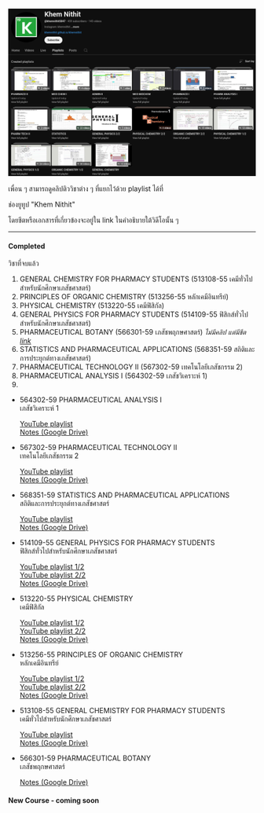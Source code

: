 ![YouTube playlists](YT.png)

เพื่อน ๆ สามารถดูคลิปติววิชาต่าง ๆ ที่แยกไว้ด้วย playlist ได้ที่

ช่องยูทูป "Khem Nithit"

โดยชีตหรือเอกสารที่เกี่ยวข้องจะอยู่ใน link ในคำอธิบายใต้วิดีโอนั้น ๆ

---

#### Completed
วิชาที่จบแล้ว
1. GENERAL CHEMISTRY FOR PHARMACY STUDENTS
   (513108-55 เคมีทั่วไปสำหรับนักศึกษาเภสัชศาสตร์)
2. PRINCIPLES OF ORGANIC CHEMISTRY
   (513256-55 หลักเคมีอินทรีย์)
5. PHYSICAL CHEMISTRY (513220-55 เคมีฟิสิกัล)
6. GENERAL PHYSICS FOR PHARMACY STUDENTS (514109-55 ฟิสิกส์ทั่วไปสำหรับนักศึกษาเภสัชศาสตร์)
7. PHARMACEUTICAL BOTANY (566301-59 เภสัชพฤกษศาสตร์) *ไม่มีคลิป แต่มีชีต [link](https://drive.google.com/drive/folders/1dtew5V-vOd-E90UT03dh4CO41PZWmQOR?usp=sharing)*
8. STATISTICS AND PHARMACEUTICAL APPLICATIONS (568351-59 สถิติและการประยุกต์ทางเภสัชศาสตร์)
9. PHARMACEUTICAL TECHNOLOGY II (567302-59 เทคโนโลยีเภสัชกรรม 2)
10. PHARMACEUTICAL ANALYSIS I (564302-59 เภสัชวิเคราะห์ 1)
11. 






- 564302-59 PHARMACEUTICAL ANALYSIS I  
  เภสัชวิเคราะห์ 1  

  [YouTube playlist](https://youtube.com/playlist?list=PLnbNoQ3EUjcsr8B0y--d2SXI3tQV4_uxf&si=_xxEzbVH_gOD3NAG)  
  [Notes (Google Drive)](https://drive.google.com/drive/folders/1VzUmRRa5jfERAElCVGKB3FJPYqVBm6Ts)  

- 567302-59 PHARMACEUTICAL TECHNOLOGY II  
  เทคโนโลยีเภสัชกรรม 2  

  [YouTube playlist](https://youtube.com/playlist?list=PLnbNoQ3EUjcvDW01MKUjfvzZypWD-_o-P&si=mb2nNgj2LTi1gTQf)  
  [Notes (Google Drive)](https://drive.google.com/drive/folders/1VzUmRRa5jfERAElCVGKB3FJPYqVBm6Ts)  

- 568351-59 STATISTICS AND PHARMACEUTICAL APPLICATIONS  
  สถิติและการประยุกต์ทางเภสัชศาสตร์  

  [YouTube playlist](https://youtube.com/playlist?list=PLnbNoQ3EUjctXWTCLggERaNszDXxauJ4c&si=B178R4PNijoKm5cE)  
  [Notes (Google Drive)](https://drive.google.com/drive/folders/1EmFV89f09lJ6c6Hc6vlfWnlsOLYEw1B9)  

- 514109-55 GENERAL PHYSICS FOR PHARMACY STUDENTS  
  ฟิสิกส์ทั่วไปสำหรับนักศึกษาเภสัชศาสตร์  

  [YouTube playlist 1/2](https://youtube.com/playlist?list=PLnbNoQ3EUjct3zegXFrDUCGuPOf0Z7iKg&si=HDT--wOiXi2Vdm9V)  
  [YouTube playlist 2/2](https://youtube.com/playlist?list=PLnbNoQ3EUjcvq0SeEoNkfPbjNNUwfWFfA&si=K5qJuwbnDkodGA1O)  
  [Notes (Google Drive)](https://drive.google.com/drive/folders/1ZtP8TUnAF6GsSb1OfY50iiPEhbJzOR8H)  

- 513220-55 PHYSICAL CHEMISTRY  
  เคมีฟิสิกัล  

  [YouTube playlist 1/2](https://youtube.com/playlist?list=PLnbNoQ3EUjcsdrH0InGTPQ0jTwuyDGepy&si=CJwt5lzuwP-OweTd)  
  [YouTube playlist 2/2](https://youtube.com/playlist?list=PLnbNoQ3EUjct-E01Yn_RbIc8ZdCJXbFmJ&si=deU6pNJkTX3Fi456)  
  [Notes (Google Drive)](https://drive.google.com/drive/folders/1ZtP8TUnAF6GsSb1OfY50iiPEhbJzOR8H)  

- 513256-55 PRINCIPLES OF ORGANIC CHEMISTRY  
  หลักเคมีอินทรีย์  

  [YouTube playlist 1/2](https://youtube.com/playlist?list=PLnbNoQ3EUjcvGWk1-rQRqF9Ita_GJHLJV&si=EyWN4Br_1o7jV--d)  
  [YouTube playlist 2/2](https://youtube.com/playlist?list=PLnbNoQ3EUjcttMbcBDM2LlIqPJTHBTd-C&si=Wm9ITHyp6X-fPYwq)  
  [Notes (Google Drive)](https://drive.google.com/drive/folders/1ZtP8TUnAF6GsSb1OfY50iiPEhbJzOR8H)  

- 513108-55 GENERAL CHEMISTRY FOR PHARMACY STUDENTS  
  เคมีทั่วไปสำหรับนักศึกษาเภสัชศาสตร์  

  [YouTube playlist](https://youtube.com/playlist?list=PLnbNoQ3EUjctEaEYndOiS3zNLcOHaJhzI&si=kxJdiqO0eBZOKD_N)  
  [Notes (Google Drive)](https://drive.google.com/drive/folders/1huWmfVSG9uVcJELp263cbodIV_JiiXni)  

- 566301-59 PHARMACEUTICAL BOTANY  
  เภสัชพฤกษศาสตร์

  [Notes (Google Drive)](https://drive.google.com/drive/folders/1dtew5V-vOd-E90UT03dh4CO41PZWmQOR?usp=sharing)  
  
#### New Course - coming soon
